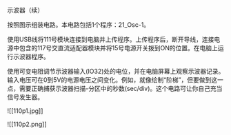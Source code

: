 示波器（续）

按照图示组装电路。本电路包括1个程序：21_Osc-1。

使用USB线将111号模块连接到电脑并上传程序。上传程序后，断开导线，连接电源中包含的117号交直流适配器模块并将15号电源开关拨到ON的位置。在电脑上运行示波器程序。

使用可变电阻调节示波器输入(IO32)处的电位，并在电脑屏幕上观察示波器记录。输入电压可在0到5V的电源电压之间变化。例如，就像绘制“阶梯”，但要做到这一点，需要正确捕获示波器扫描-分区中的秒数(sec/div)。这个电路可让你自己充当信号发生器。

![[110p1.jpg]]

![[110p2.png]]